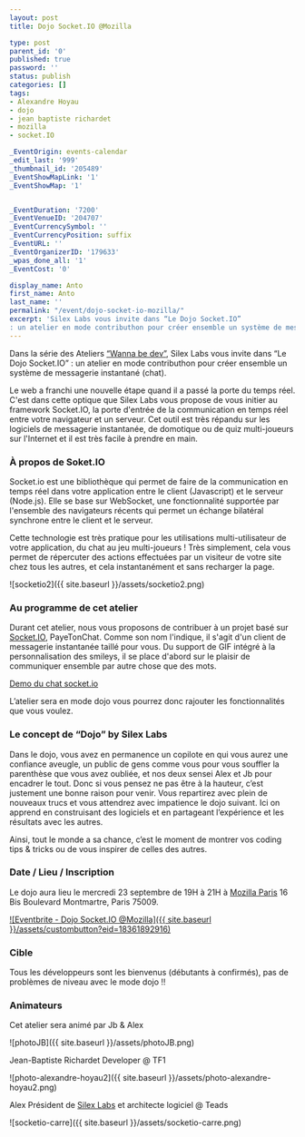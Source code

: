 ```yaml
---
layout: post
title: Dojo Socket.IO @Mozilla

type: post
parent_id: '0'
published: true
password: ''
status: publish
categories: []
tags:
- Alexandre Hoyau
- dojo
- jean baptiste richardet
- mozilla
- socket.IO

_EventOrigin: events-calendar
_edit_last: '999'
_thumbnail_id: '205489'
_EventShowMapLink: '1'
_EventShowMap: '1'


_EventDuration: '7200'
_EventVenueID: '204707'
_EventCurrencySymbol: ''
_EventCurrencyPosition: suffix
_EventURL: ''
_EventOrganizerID: '179633'
_wpas_done_all: '1'
_EventCost: '0'

display_name: Anto
first_name: Anto
last_name: ''
permalink: "/event/dojo-socket-io-mozilla/"
excerpt: 'Silex Labs vous invite dans “Le Dojo Socket.IO”
: un atelier en mode contributhon pour créer ensemble un système de messagerie instantané (chat).'
---
```


Dans la série des Ateliers [“Wanna be dev”](https://www.silexlabs.org/le-tour-du-web-en-50-ateliers-2/), Silex Labs vous invite dans “Le Dojo Socket.IO”
: un atelier en mode contributhon pour créer ensemble un système de messagerie instantané (chat).

Le web a franchi une nouvelle étape quand il a passé la porte du temps réel. C'est dans cette optique que Silex Labs vous propose de vous initier au framework Socket.IO, la porte d'entrée de la communication en temps réel entre votre navigateur et un serveur. Cet outil est très répandu sur les logiciels de messagerie instantanée, de domotique ou de quiz multi-joueurs sur l'Internet et il est très facile à prendre en main.

### **À propos de Soket.IO**

Socket.io est une bibliothèque qui permet de faire de la communication en temps réel dans votre application entre le client (Javascript) et le serveur (Node.js). Elle se base sur WebSocket, une fonctionnalité supportée par l'ensemble des navigateurs récents qui permet un échange bilatéral synchrone entre le client et le serveur.

Cette technologie est très pratique pour les utilisations multi-utilisateur de votre application, du chat au jeu multi-joueurs ! Très simplement, cela vous permet de répercuter des actions effectuées par un visiteur de votre site chez tous les autres, et cela instantanément et sans recharger la page.

![socketio2]({{ site.baseurl }}/assets/socketio2.png)

### **Au programme de cet atelier**

Durant cet atelier, nous vous proposons de contribuer à un projet basé sur [Socket.IO](http://socket.io/), PayeTonChat. Comme son nom l'indique, il s'agit d'un client de messagerie instantanée taillé pour vous. Du support de GIF intégré à la personnalisation des smileys, il se place d'abord sur le plaisir de communiquer ensemble par autre chose que des mots.

[Demo du chat socket.io](http://socket.io/demos/chat/)

L’atelier sera en mode dojo vous pourrez donc rajouter les fonctionnalités que vous voulez.

### **Le concept de “Dojo” by Silex Labs**

Dans le dojo, vous avez en permanence un copilote en qui vous aurez une confiance aveugle, un public de gens comme vous pour vous souffler la parenthèse que vous avez oubliée, et nos deux sensei Alex et Jb pour encadrer le tout. Donc si vous pensez ne pas être à la hauteur, c’est justement une bonne raison pour venir. Vous repartirez avec plein de nouveaux trucs et vous attendrez avec impatience le dojo suivant. Ici on apprend en construisant des logiciels et en partageant l’expérience et les résultats avec les autres.

Ainsi, tout le monde a sa chance, c’est le moment de montrer vos coding tips & tricks ou de vous inspirer de celles des autres.

### **Date / Lieu / Inscription**

Le dojo aura lieu le mercredi 23 septembre de 19H à 21H à [Mozilla Paris](https://www.mozilla.org/en-US/contact/spaces/paris/) 16 Bis Boulevard Montmartre, Paris 75009.

[![Eventbrite - Dojo Socket.IO @Mozilla]({{ site.baseurl }}/assets/custombutton?eid=18361892916)](http://www.eventbrite.fr/e/billets-dojo-socketio-mozilla-18361892916?ref=ebtn)

### **Cible**

Tous les développeurs sont les bienvenus (débutants à confirmés), pas de problèmes de niveau avec le mode dojo !!

### **Animateurs**

Cet atelier sera animé par Jb & Alex

![photoJB]({{ site.baseurl }}/assets/photoJB.png)

Jean-Baptiste Richardet Developer @ TF1

![photo-alexandre-hoyau2]({{ site.baseurl }}/assets/photo-alexandre-hoyau2.png)

Alex Président de [Silex Labs](https://www.silexlabs.org/) et architecte logiciel @ Teads

![socketio-carre]({{ site.baseurl }}/assets/socketio-carre.png)